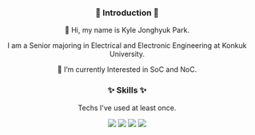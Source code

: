 <h3 align="center">🙌 Introduction 🙌</h3>
<div align="center">
👋 Hi, my name is Kyle Jonghyuk Park.

I am a Senior majoring in Electrical and Electronic Engineering at Konkuk University.

🌱 I’m currently Interested in SoC and NoC.

<!-- 🔭 I’m hoping to learn about Computer Vision and Machine Learning. -->

</div>

<h3 align="center">✨ Skills ✨</h3>

<div align="center">

Techs I've used at least once.

<img src="https://img.shields.io/badge/C-A8B9CC?style=for-the-badge&logo=C&logoColor=white"/>
<img src="https://img.shields.io/badge/Verilog-20C997?style=for-the-badge&logo=C%2B%2B&logoColor=white"/>
<img src="https://img.shields.io/badge/Python-3776AB?style=for-the-badge&logo=Python&logoColor=white"/>
<img src="https://img.shields.io/badge/Vivado-F7DF1E?style=for-the-badge&logo=JavaScript&logoColor=white"/>
